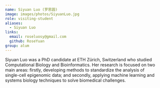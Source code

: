 ```yaml
---
name: Siyuan Luo (罗思圆)
image: images/photos/SiyuanLuo.jpg
role: visiting-student
aliases:
  - Siyuan Luo
links:
  email: roseluosy@gmail.com
  github: RoseYuan
group: alum
---
```


Siyuan Luo was a PhD candidate at ETH Zürich, Switzerland who studied Computational Biology and Bioinformatics.
Her research is focused on two main areas: firstly, developing methods to standardize the analysis of single-cell epigenomic data; and secondly, applying machine learning and systems biology techniques to solve biomedical challenges.